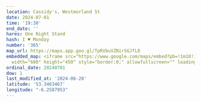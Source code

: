 ```yaml
---
location: Cassidy's, Westmorland St
date: 2024-07-01
time: '19:30'
end_date: ''
hares: One Night Stand
hash: I ♥ Monday
number: '365'
map_url: https://maps.app.goo.gl/TpRVbuVZNirSGJfL8
embedded_map: <iframe src="https://www.google.com/maps/embed?pb=!1m18!1m12!1m3!1d4763.654700749215!2d-6.258795299999999!3d53.3463467!2m3!1f0!2f0!3f0!3m2!1i1024!2i768!4f13.1!3m3!1m2!1s0x48670e84dac69a71%3A0x58c34ef086b4c20e!2sCassidy&#39;s!5e0!3m2!1sen!2sus!4v1718917036083!5m2!1sen!2sus"
  width="600" height="450" style="border:0;" allowfullscreen="" loading="lazy" referrerpolicy="no-referrer-when-downgrade"></iframe>
ordinal_date: 20240701
dow: 1
last_modified_at: '2024-06-20'
latitude: '53.3463467'
longitude: "-6.2587953"
---
```


